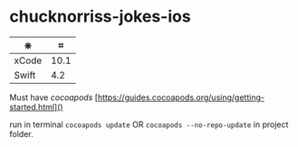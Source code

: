 # chucknorriss-jokes-ios


|    ⎈     |      ⌗     |
|----------|-------------|
| xCode    | 10.1		|
| Swift    | 4.2        |

Must have *cocoapods* [https://guides.cocoapods.org/using/getting-started.html]()

run in terminal `cocoapods update` OR `cocoapods --no-repo-update` in project folder.